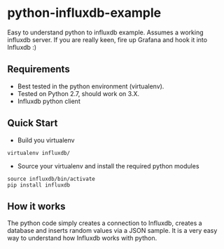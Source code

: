 # python-influxdb-example
Easy to understand python to influxdb example.
Assumes a working influxdb server. If you are really keen, fire up Grafana and hook it into Influxdb :)

## Requirements

* Best tested in the python environment (virtualenv).
* Tested on Python 2.7, should work on 3.X.
* Influxdb python client

## Quick Start

* Build you virtualenv

```
virtualenv influxdb/
```

* Source your virtualenv and install the required python modules

```
source influxdb/bin/activate
pip install influxdb
```

## How it works

The python code simply creates a connection to Influxdb, creates a database and inserts random values
via a JSON sample. It is a very easy way to understand how Influxdb works with python. 


